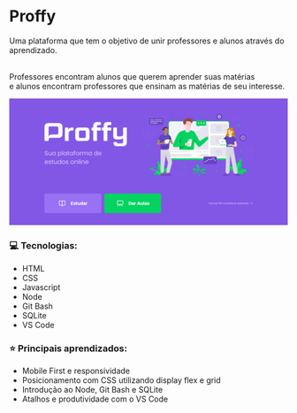 # Proffy
Uma plataforma que tem o objetivo de unir professores e alunos através do aprendizado.
 
 <br> Professores encontram alunos que querem aprender suas matérias
 <br> e alunos encontram professores que ensinam as matérias de seu interesse.

<img src="./_github/Proffy.png" alt="banner_proffy" width="600" >

### :computer:	Tecnologias:
 - HTML
 - CSS
 - Javascript
 - Node
 - Git Bash
 - SQLite
 - VS Code
 
 ### :star: Principais aprendizados:
  - Mobile First e responsividade
  - Posicionamento com CSS utilizando display flex e grid
  - Introdução ao Node, Git Bash e SQLite
  - Atalhos e produtividade com o VS Code